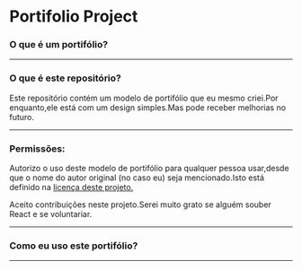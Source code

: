 <h1>Portifolio Project</h1>

<h3>O que é um portifólio?</h3>

<p></p>

<hr>

<h3>O que é este repositório?</h3>

<p>Este repositório contém um modelo de portifólio que eu mesmo criei.Por enquanto,ele está com um design simples.Mas pode receber melhorias no futuro.</p>

<hr>

<h3>Permissões:</h3>

<p>Autorizo o uso deste modelo de portifólio para qualquer pessoa usar,desde que o nome do autor original (no caso eu) seja mencionado.Isto está definido na <a href="">licença deste projeto.</a></p>
<p>Aceito contribuições neste projeto.Serei muito grato se alguém souber React e se voluntariar.</p>

<hr>

<h3>Como eu uso este portifólio?</h3>

<p></p>

<hr>
